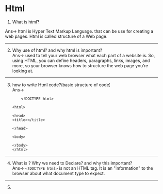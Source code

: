 # Html

1. What is html?<br>

Ans-> html is Hyper Text Markup Language. that can be use for creating a web pages. Html is called structure of a Web page.

********************************************************************************************************************************************************************************* 
2. Why use of html? and why html is important?<br>
Ans-> used to tell your web browser what each part of a website is. So, using HTML, you can define headers, paragraphs, links, images, and more, so your browser knows how to structure the web page you're looking at.
 
*********************************************************************************************************************************************************************************
3. how to write Html code?(basic structure of code)<br>
Ans->
	```language
		<!DOCTYPE html>

	<html>

	<head>
	<title></title>

	</head>

	<body>

	</body>
	</html>
	```



*********************************************************************************************************************************************************************************
 4. What is <!DOCTYPE html> ? Why we need to Declare? and why this important? <br>
 Ans-> ```<!DOCTYPE html>```  is not an HTML tag. It is an "information" to the browser about what document type to expect.
 ********************************************************************************************************************************************************************************
 5.
 
